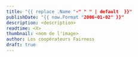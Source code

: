 ```yaml
---
title: "{{ replace .Name "-" " " | default  }}"
publishDate: "{{ now.Format "2006-01-02" }}"
description: <description>
readtime: <X>
thumbnail: <nom de l'image>
author: Les coopérateurs Fairness
draft: true
---
```


